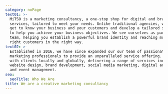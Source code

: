 ```yaml
---
category: noPage
text01: >-
  MiTSO is a marketing consultancy, a one-stop shop for digital and brand
  services, tailored to meet your needs. Unlike traditional agencies, we truly
  get to know your business and your customers and develop a tailored strategy
  to help you achieve your business objectives. We see ourselves as part of your
  team, helping you establish a powerful brand identity and reaching more of the
  right customers in the right way.
text02: >-
  Established in 2016, we have since expanded our our team of passionate, driven
  marketing professionals to provide an unparalleled service offering. We work
  with clients locally and globally, delivering a range of services including
  website design, brand development, social media marketing, digital advertising
  and event management.
seo:
  seoTitle: Who We Are
title: We are a creative marketing consultancy
---
```


